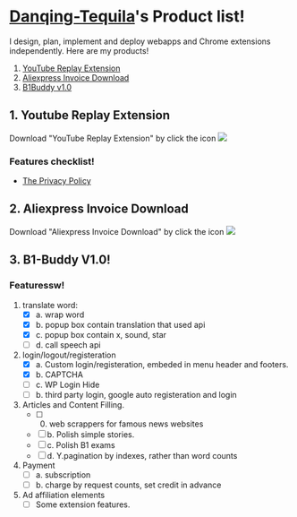 
<!--
**DaisyXten/DaisyXten** is a ✨ _special_ ✨ repository because its `README.md` (this file) appears on your GitHub profile.

Here are some ideas to get you started:

- 🔭 I’m currently working on ...
- 🌱 I’m currently learning ...
- 👯 I’m looking to collaborate on ...
- 🤔 I’m looking for help with ...
- 💬 Ask me about ...
- 📫 How to reach me: ...
- 😄 Pronouns: ...
- ⚡ Fun fact: ...
-->
# [Danqing-Tequila](https://www.linkedin.com/in/danqing-li-i/)'s Product list!
I design, plan, implement and deploy webapps and Chrome extensions independently. Here are my products!


1. [YouTube Replay Extension](https://chromewebstore.google.com/detail/youtube-replay-extension/ogmkdjinbakbbhidggendkibgjiepdpe)
2. [Aliexpress Invoice Download](https://chromewebstore.google.com/detail/aliexpress-invoice-downlo/kndnehmcbbkjhmpnonfjgpmlidcgngjc?hl=en-GB&utm_source=ext_sidebar)
3. [B1Buddy v1.0](#product_1)   

## 1. Youtube Replay Extension
Download "YouTube Replay Extension" by click the icon [<img src="https://github.com/DaisyXten/YouTube-Replay-Privay-Policy/blob/main/icon_32_32.jpg">](https://chromewebstore.google.com/detail/youtube-replay-extension/ogmkdjinbakbbhidggendkibgjiepdpe)
### Features checklist!
- [The Privacy Policy](https://github.com/DaisyXten/YouTube-Replay-Privay-Policy/blob/main/README.md)

## 2. Aliexpress Invoice Download
Download "Aliexpress Invoice Download" by click the icon [<img src="https://github.com/DaisyXten/YouTube-Replay-Privay-Policy/blob/main/icon_32_32.jpg">](https://chromewebstore.google.com/detail/aliexpress-invoice-downlo/kndnehmcbbkjhmpnonfjgpmlidcgngjc?hl=en-GB&utm_source=ext_sidebar)

## 3. B1-Buddy V1.0! <a name="product_1"></a>

### Featuressw!

1. translate word:
    - [x] a. wrap word
    - [x] b. popup box contain translation that used api
    - [x] c. popup box contain x, sound, star
    - [ ] d. call speech api
3. login/logout/registeration
    - [x] a. Custom login/registeration, embeded in menu header and footers.
    - [x] b. CAPTCHA
    - [ ] c. WP Login Hide
    - [ ] b. third party login, google auto registeration and login
4. Articles and Content Filling.
    - [ ] 0. web scrappers for famous news websites
    - [ ] b. Polish simple stories.
    - [ ] c. Polish B1 exams
    - [ ] d. Y.pagination by indexes, rather than word counts
6. Payment
    - [ ] a. subscription
    - [ ] b. charge by request counts, set credit in advance
7. Ad affiliation elements
   - [ ] Some extension features.
